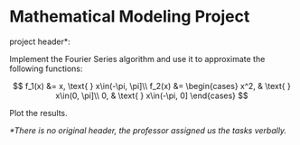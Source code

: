# Mathematical Modeling Project

project header\*:

Implement the Fourier Series algorithm and use it to approximate the following functions:

$$
    f_1(x) &= x, \text{ } x\in(-\pi, \pi]\\
    f_2(x) &= \begin{cases}
                x^2, & \text{ } x\in(0, \pi]\\
                0, & \text{ } x\in(-\pi, 0]
              \end{cases}
$$

Plot the results.

*\*There is no original header, the professor assigned us the tasks verbally.*
